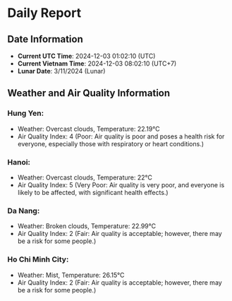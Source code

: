 # Daily Report
## Date Information
- **Current UTC Time**: 2024-12-03 01:02:10 (UTC)
- **Current Vietnam Time**: 2024-12-03 08:02:10 (UTC+7)
- **Lunar Date**: 3/11/2024 (Lunar)

## Weather and Air Quality Information

### Hung Yen:
- Weather: Overcast clouds, Temperature: 22.19°C
- Air Quality Index: 4 (Poor: Air quality is poor and poses a health risk for everyone, especially those with respiratory or heart conditions.)

### Hanoi:
- Weather: Overcast clouds, Temperature: 22°C
- Air Quality Index: 5 (Very Poor: Air quality is very poor, and everyone is likely to be affected, with significant health effects.)

### Da Nang:
- Weather: Broken clouds, Temperature: 22.99°C
- Air Quality Index: 2 (Fair: Air quality is acceptable; however, there may be a risk for some people.)

### Ho Chi Minh City:
- Weather: Mist, Temperature: 26.15°C
- Air Quality Index: 2 (Fair: Air quality is acceptable; however, there may be a risk for some people.)
